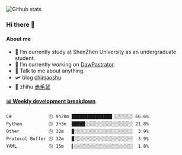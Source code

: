 ![Github stats](https://github-readme-stats.vercel.app/api?username=chimaoshu&show_icons=true&theme=cobalt)

### Hi there 👋

#### About me

- 🏫 I’m currently study at ShenZhen University as an undergraduate student.
- 🔭 I’m currently working on [DawPastrator](https://github.com/DawPastrator/server).
- 💬 Talk to me about anything.
- 🛩️ blog  [chimaoshu](https://www.chimaoshu.top)
- 🎯 zhihu  [赤毛鼠](https://www.zhihu.com/people/chi-mao-shu-53/)

<!-- waka-box start -->
#### <a href="https://gist.github.com/e235103f6d3ace58395a9ff863c34467" target="_blank">📊 Weekly development breakdown</a>
```text
C#              🕓 9h20m ███████████████▎░░░░░░░ 66.6%
Python          🕓 3h3m  █████░░░░░░░░░░░░░░░░░░ 21.8%
Other           🕓 32m   ▉░░░░░░░░░░░░░░░░░░░░░░  3.9%
Protocol Buffer 🕓 32m   ▉░░░░░░░░░░░░░░░░░░░░░░  3.9%
YAML            🕓 15m   ▍░░░░░░░░░░░░░░░░░░░░░░  1.8%
```
<!-- Powered by https://github.com/YouEclipse/waka-box-go . -->
<!-- waka-box end -->
